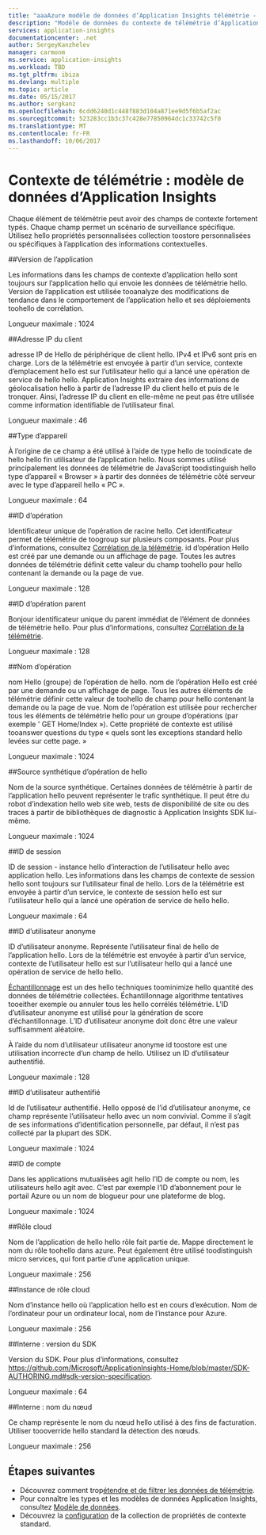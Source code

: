 ```yaml
---
title: "aaaAzure modèle de données d’Application Insights télémétrie - contexte de données de télémétrie | Documents Microsoft"
description: "Modèle de données du contexte de télémétrie d’Application Insights"
services: application-insights
documentationcenter: .net
author: SergeyKanzhelev
manager: carmonm
ms.service: application-insights
ms.workload: TBD
ms.tgt_pltfrm: ibiza
ms.devlang: multiple
ms.topic: article
ms.date: 05/15/2017
ms.author: sergkanz
ms.openlocfilehash: 6cdd6240d1c448f883d104a871ee9d5f6b5af2ac
ms.sourcegitcommit: 523283cc1b3c37c428e77850964dc1c33742c5f0
ms.translationtype: MT
ms.contentlocale: fr-FR
ms.lasthandoff: 10/06/2017
---
```

# <a name="telemetry-context-application-insights-data-model"></a>Contexte de télémétrie : modèle de données d’Application Insights

Chaque élément de télémétrie peut avoir des champs de contexte fortement typés. Chaque champ permet un scénario de surveillance spécifique. Utilisez hello propriétés personnalisées collection toostore personnalisées ou spécifiques à l’application des informations contextuelles.


##<a name="application-version"></a>Version de l’application

Les informations dans les champs de contexte d’application hello sont toujours sur l’application hello qui envoie les données de télémétrie hello. Version de l’application est utilisée tooanalyze des modifications de tendance dans le comportement de l’application hello et ses déploiements toohello de corrélation.

Longueur maximale : 1024


##<a name="client-ip-address"></a>Adresse IP du client

adresse IP de Hello de périphérique de client hello. IPv4 et IPv6 sont pris en charge. Lors de la télémétrie est envoyée à partir d’un service, contexte d’emplacement hello est sur l’utilisateur hello qui a lancé une opération de service de hello hello. Application Insights extraire des informations de géolocalisation hello à partir de l’adresse IP du client hello et puis de le tronquer. Ainsi, l’adresse IP du client en elle-même ne peut pas être utilisée comme information identifiable de l’utilisateur final. 

Longueur maximale : 46


##<a name="device-type"></a>Type d’appareil

À l’origine de ce champ a été utilisé à l’aide de type hello de tooindicate de hello hello fin utilisateur de l’application hello. Nous sommes utilisé principalement les données de télémétrie de JavaScript toodistinguish hello type d’appareil « Browser » à partir des données de télémétrie côté serveur avec le type d’appareil hello « PC ».

Longueur maximale : 64


##<a name="operation-id"></a>ID d’opération

Identificateur unique de l’opération de racine hello. Cet identificateur permet de télémétrie de toogroup sur plusieurs composants. Pour plus d’informations, consultez [Corrélation de la télémétrie](application-insights-correlation.md). id d’opération Hello est créé par une demande ou un affichage de page. Toutes les autres données de télémétrie définit cette valeur du champ toohello pour hello contenant la demande ou la page de vue. 

Longueur maximale : 128


##<a name="parent-operation-id"></a>ID d’opération parent

Bonjour identificateur unique du parent immédiat de l’élément de données de télémétrie hello. Pour plus d’informations, consultez [Corrélation de la télémétrie](application-insights-correlation.md).

Longueur maximale : 128


##<a name="operation-name"></a>Nom d’opération

nom Hello (groupe) de l’opération de hello. nom de l’opération Hello est créé par une demande ou un affichage de page. Tous les autres éléments de télémétrie définir cette valeur de toohello de champ pour hello contenant la demande ou la page de vue. Nom de l’opération est utilisée pour rechercher tous les éléments de télémétrie hello pour un groupe d’opérations (par exemple ' GET Home/Index »). Cette propriété de contexte est utilisé tooanswer questions du type « quels sont les exceptions standard hello levées sur cette page. »

Longueur maximale : 1024


##<a name="synthetic-source-of-hello-operation"></a>Source synthétique d’opération de hello

Nom de la source synthétique. Certaines données de télémétrie à partir de l’application hello peuvent représenter le trafic synthétique. Il peut être du robot d’indexation hello web site web, tests de disponibilité de site ou des traces à partir de bibliothèques de diagnostic à Application Insights SDK lui-même.

Longueur maximale : 1024


##<a name="session-id"></a>ID de session

ID de session - instance hello d’interaction de l’utilisateur hello avec application hello. Les informations dans les champs de contexte de session hello sont toujours sur l’utilisateur final de hello. Lors de la télémétrie est envoyée à partir d’un service, le contexte de session hello est sur l’utilisateur hello qui a lancé une opération de service de hello hello.

Longueur maximale : 64


##<a name="anonymous-user-id"></a>ID d’utilisateur anonyme

ID d’utilisateur anonyme. Représente l’utilisateur final de hello de l’application hello. Lors de la télémétrie est envoyée à partir d’un service, contexte de l’utilisateur hello est sur l’utilisateur hello qui a lancé une opération de service de hello hello.

[Échantillonnage](app-insights-sampling.md) est un des hello techniques toominimize hello quantité des données de télémétrie collectées. Échantillonnage algorithme tentatives tooeither exemple ou annuler tous les hello corrélés télémétrie. L’ID d’utilisateur anonyme est utilisé pour la génération de score d’échantillonnage. L’ID d’utilisateur anonyme doit donc être une valeur suffisamment aléatoire. 

À l’aide du nom d’utilisateur utilisateur anonyme id toostore est une utilisation incorrecte d’un champ de hello. Utilisez un ID d’utilisateur authentifié.

Longueur maximale : 128


##<a name="authenticated-user-id"></a>ID d’utilisateur authentifié

Id de l’utilisateur authentifié. Hello opposé de l’id d’utilisateur anonyme, ce champ représente l’utilisateur hello avec un nom convivial. Comme il s’agit de ses informations d’identification personnelle, par défaut, il n’est pas collecté par la plupart des SDK.

Longueur maximale : 1024


##<a name="account-id"></a>ID de compte

Dans les applications mutualisées agit hello l’ID de compte ou nom, les utilisateurs hello agit avec. C’est par exemple l’ID d’abonnement pour le portail Azure ou un nom de blogueur pour une plateforme de blog.

Longueur maximale : 1024


##<a name="cloud-role"></a>Rôle cloud

Nom de l’application de hello hello rôle fait partie de. Mappe directement le nom du rôle toohello dans azure. Peut également être utilisé toodistinguish micro services, qui font partie d’une application unique.

Longueur maximale : 256


##<a name="cloud-role-instance"></a>Instance de rôle cloud

Nom d’instance hello où l’application hello est en cours d’exécution. Nom de l’ordinateur pour un ordinateur local, nom de l’instance pour Azure.

Longueur maximale : 256


##<a name="internal-sdk-version"></a>Interne : version du SDK

Version du SDK. Pour plus d’informations, consultez https://github.com/Microsoft/ApplicationInsights-Home/blob/master/SDK-AUTHORING.md#sdk-version-specification.

Longueur maximale : 64


##<a name="internal-node-name"></a>Interne : nom du nœud

Ce champ représente le nom du nœud hello utilisé à des fins de facturation. Utiliser toooverride hello standard la détection des nœuds.

Longueur maximale : 256


## <a name="next-steps"></a>Étapes suivantes

- Découvrez comment trop[étendre et de filtrer les données de télémétrie](app-insights-api-filtering-sampling.md).
- Pour connaître les types et les modèles de données Application Insights, consultez [Modèle de données](application-insights-data-model.md).
- Découvrez la [configuration](app-insights-configuration-with-applicationinsights-config.md#telemetry-initializers-aspnet) de la collection de propriétés de contexte standard.
